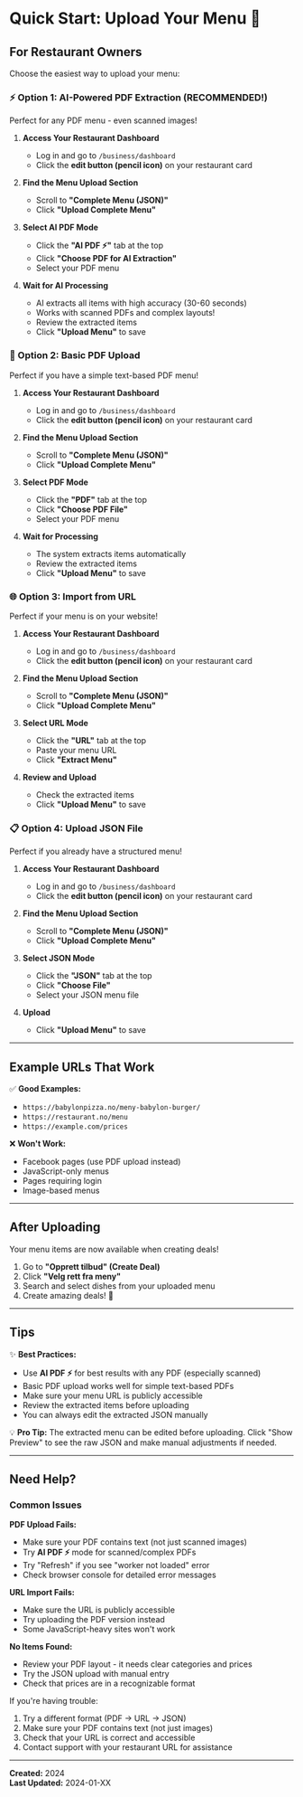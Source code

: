 # Quick Start: Upload Your Menu 🚀

## For Restaurant Owners

Choose the easiest way to upload your menu:

### ⚡ Option 1: AI-Powered PDF Extraction (RECOMMENDED!)
Perfect for any PDF menu - even scanned images!

1. **Access Your Restaurant Dashboard**
   - Log in and go to `/business/dashboard`
   - Click the **edit button (pencil icon)** on your restaurant card

2. **Find the Menu Upload Section**
   - Scroll to **"Complete Menu (JSON)"**
   - Click **"Upload Complete Menu"**

3. **Select AI PDF Mode**
   - Click the **"AI PDF ⚡"** tab at the top
   - Click **"Choose PDF for AI Extraction"**
   - Select your PDF menu

4. **Wait for AI Processing**
   - AI extracts all items with high accuracy (30-60 seconds)
   - Works with scanned PDFs and complex layouts!
   - Review the extracted items
   - Click **"Upload Menu"** to save

### 📄 Option 2: Basic PDF Upload
Perfect if you have a simple text-based PDF menu!

1. **Access Your Restaurant Dashboard**
   - Log in and go to `/business/dashboard`
   - Click the **edit button (pencil icon)** on your restaurant card

2. **Find the Menu Upload Section**
   - Scroll to **"Complete Menu (JSON)"**
   - Click **"Upload Complete Menu"**

3. **Select PDF Mode**
   - Click the **"PDF"** tab at the top
   - Click **"Choose PDF File"**
   - Select your PDF menu

4. **Wait for Processing**
   - The system extracts items automatically
   - Review the extracted items
   - Click **"Upload Menu"** to save

### 🌐 Option 3: Import from URL
Perfect if your menu is on your website!

1. **Access Your Restaurant Dashboard**
   - Log in and go to `/business/dashboard`
   - Click the **edit button (pencil icon)** on your restaurant card

2. **Find the Menu Upload Section**
   - Scroll to **"Complete Menu (JSON)"**
   - Click **"Upload Complete Menu"**

3. **Select URL Mode**
   - Click the **"URL"** tab at the top
   - Paste your menu URL
   - Click **"Extract Menu"**

4. **Review and Upload**
   - Check the extracted items
   - Click **"Upload Menu"** to save

### 📋 Option 4: Upload JSON File
Perfect if you already have a structured menu!

1. **Access Your Restaurant Dashboard**
   - Log in and go to `/business/dashboard`
   - Click the **edit button (pencil icon)** on your restaurant card

2. **Find the Menu Upload Section**
   - Scroll to **"Complete Menu (JSON)"**
   - Click **"Upload Complete Menu"**

3. **Select JSON Mode**
   - Click the **"JSON"** tab at the top
   - Click **"Choose File"**
   - Select your JSON menu file

4. **Upload**
   - Click **"Upload Menu"** to save

---

## Example URLs That Work

✅ **Good Examples:**
- `https://babylonpizza.no/meny-babylon-burger/`
- `https://restaurant.no/menu`
- `https://example.com/prices`

❌ **Won't Work:**
- Facebook pages (use PDF upload instead)
- JavaScript-only menus
- Pages requiring login
- Image-based menus

---

## After Uploading

Your menu items are now available when creating deals!

1. Go to **"Opprett tilbud" (Create Deal)**
2. Click **"Velg rett fra meny"**
3. Search and select dishes from your uploaded menu
4. Create amazing deals! 🎉

---

## Tips

✨ **Best Practices:**
- Use **AI PDF ⚡** for best results with any PDF (especially scanned)
- Basic PDF upload works well for simple text-based PDFs
- Make sure your menu URL is publicly accessible
- Review the extracted items before uploading
- You can always edit the extracted JSON manually

💡 **Pro Tip:**
The extracted menu can be edited before uploading. Click "Show Preview" to see the raw JSON and make manual adjustments if needed.

---

## Need Help?

### Common Issues

**PDF Upload Fails:**
- Make sure your PDF contains text (not just scanned images)
- Try **AI PDF ⚡** mode for scanned/complex PDFs
- Try "Refresh" if you see "worker not loaded" error
- Check browser console for detailed error messages

**URL Import Fails:**
- Make sure the URL is publicly accessible
- Try uploading the PDF version instead
- Some JavaScript-heavy sites won't work

**No Items Found:**
- Review your PDF layout - it needs clear categories and prices
- Try the JSON upload with manual entry
- Check that prices are in a recognizable format

If you're having trouble:
1. Try a different format (PDF → URL → JSON)
2. Make sure your PDF contains text (not just images)
3. Check that your URL is correct and accessible
4. Contact support with your restaurant URL for assistance

---

**Created:** 2024  
**Last Updated:** 2024-01-XX
